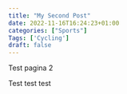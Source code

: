 ```yaml
---
title: "My Second Post"
date: 2022-11-16T16:24:23+01:00
categories: ["Sports"]
Tags: ['Cycling']
draft: false
---
```


Test pagina 2

Test test test
